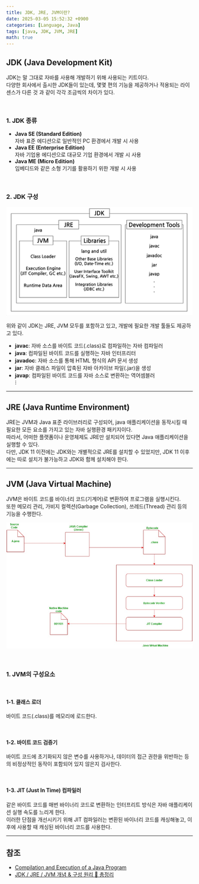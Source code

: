 ```yaml
---
title: JDK, JRE, JVM이란?
date: 2025-03-05 15:52:32 +0900
categories: [Language, Java]
tags: [java, JDK, JVM, JRE]
math: true
---
```


## **JDK (Java Development Kit)**
JDK는 말 그대로 자바를 사용해 개발하기 위해 사용되는 키트이다.  
다양한 회사에서 출시한 JDK들이 있는데, 몇몇 편의 기능을 제공하거나 적용되는 라이센스가 다른 것 과 같이 각각 조금씩의 차이가 있다.  

<br>

### **1. JDK 종류**
- **Java SE (Standard Edition)**  
  자바 표준 에디션으로 일반적인 PC 환경에서 개발 시 사용
- **Java EE (Enterprise Edition)**  
  자바 기업용 에디션으로 대규모 기업 환경에서 개발 시 사용
- **Java ME (Micro Edition)**  
  임베디드와 같은 소형 기기를 활용하기 위한 개발 시 사용

<br>

### **2. JDK 구성**
![](/imgs/JDK_1.png)

위와 같이 JDK는 JRE, JVM 모두를 포함하고 있고, 개발에 필요한 개발 툴들도 제공하고 있다.  
- **javac**: 자바 소스를 바이트 코드(.class)로 컴파일하는 자바 컴파일러
- **java**: 컴파일된 바이트 코드를 실행하는 자바 인터프리터
- **javadoc**: 자바 소스를 통해 HTML 형식의 API 문서 생성
- **jar**: 자바 클래스 파일이 압축된 자바 아카이브 파일(.jar)을 생성
- **javap**: 컴파일된 바이트 코드를 자바 소스로 변환하는 역어셈블러  
⁝

---
## **JRE (Java Runtime Environment)**
JRE는 JVM과 Java 표준 라이브러리로 구성되어, java 애플리케이션을 동작시킬 때 필요한 모든 요소를 가지고 있는 자바 실행환경 패키지이다.  
따라서, 어떠한 플랫폼이나 운영체제도 JRE만 설치되어 있다면 Java 애플리케이션을 실행할 수 있다.  
다만, JDK 11 이전에는 JDK와는 개별적으로 JRE를 설치할 수 있었지만, JDK 11 이후에는 따로 설치가 불가능하고 JDK와 함께 설치해야 한다.

---
## **JVM (Java Virtual Machine)**
JVM은 바이트 코드를 바이너리 코드(기계어)로 변환하여 프로그램을 실행시킨다.  
또한 메모리 관리, 가비지 컬렉션(Garbage Collection), 쓰레드(Thread) 관리 등의 기능을 수행한다.

![](/imgs/JVM_1.png)

<br>

### **1. JVM의 구성요소**

<br>

#### **1-1. 클래스 로더**  
바이트 코드(.class)를 메모리에 로드한다.

<br>

#### **1-2. 바이트 코드 검증기**  
바이트 코드에 초기화되지 않은 변수를 사용하거나, 데이터의 접근 권한을 위반하는 등의 비정상적인 동작이 포함되어 있지 않은지 검사한다.

<br>

#### **1-3. JIT (Just In Time) 컴파일러**  
같은 바이트 코드를 매번 바이너리 코드로 변환하는 인터프리트 방식은 자바 애플리케이션 실행 속도를 느리게 한다.  
이러한 단점을 개선시키기 위해 JIT 컴파일러는 변환된 바이너리 코드를 캐싱해놓고, 이후에 사용할 때 캐싱된 바이너리 코드를 사용한다.

---
## **참조**
- [Compilation and Execution of a Java Program](https://www.geeksforgeeks.org/compilation-execution-java-program/)  
- [JDK / JRE / JVM 개념 & 구성 원리 💯 총정리](https://inpa.tistory.com/entry/JAVA-%E2%98%95-JDK-JRE-JVM-%EA%B0%9C%EB%85%90-%EA%B5%AC%EC%84%B1-%EC%9B%90%EB%A6%AC-%F0%9F%92%AF-%EC%99%84%EB%B2%BD-%EC%B4%9D%EC%A0%95%EB%A6%AC#thankYou)
